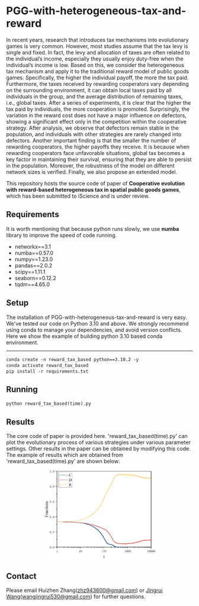 

# PGG-with-heterogeneous-tax-and-reward
In recent years, research that introduces tax mechanisms into evolutionary games is very common. However, most studies assume that the tax levy is single and fixed. In fact, the levy and allocation of taxes are often related to the individual’s income, especially they usually enjoy duty-free when the individual’s income is low. Based on this, we consider the heterogeneous tax mechanism and apply it to the traditional reward model of public goods games. Specifically, the higher the individual payoff, the more the tax paid. Furthermore, the taxes received by rewarding cooperators vary depending on the surrounding environment, it can obtain local taxes paid by all individuals in the group, and the average distribution of remaining taxes, i.e., global taxes. After a series of experiments, it is clear that the higher the tax paid by individuals, the more cooperation is promoted. Surprisingly, the variation in the reward cost does not have a major influence on defectors, showing a significant effect only in the competition within the cooperative strategy. After analysis, we observe that defectors remain stable in the population, and individuals with other strategies are rarely changed into defectors. Another important finding is that the smaller the number of rewarding cooperators, the higher payoffs they receive. It is because when rewarding cooperators face unfavorable situations, global tax becomes a key factor in maintaining their survival, ensuring that they are able to persist in the population. Moreover, the robustness of the model on different network sizes is verified. Finally, we also propose an extended model.

This repository hosts the source code of paper of **Cooperative evolution with reward-based heterogeneous tax in spatial public goods games**, which has been submitted to iScience and is under review.

## Requirements
It is worth mentioning that because python runs slowly, we use **numba** library to improve the speed of code running.
* networkx==3.1
* numba==0.57.0
* numpy==1.23.0
* pandas==2.0.2
* scipy==1.11.1
* seaborn==0.12.2
* tqdm==4.65.0

## Setup
The installation of PGG-with-heterogeneous-tax-and-reward is very easy. We've tested our code on Python 3.10 and above. We strongly recommend using conda to manage your dependencies, and avoid version conflicts. Here we show the example of building python 3.10 based conda environment.
****
```
conda create -n reward_tax_based python==3.10.2 -y
conda activate reward_tax_based
pip install -r requirements.txt
```

## Running
```
python reward_tax_based(time).py
```

## Results
The core code of paper is provided here. 'reward_tax_based(time).py' can plot the evolutionary process of various strategies under various parameter settings. Other results in the paper can be obtained by modifying this code. The example  of  results which are obtained from 'reward_tax_based(time).py' are shown below:

<center><img src="img/picture.jpg" width="60%"></center>

## Contact
Please email Huizhen Zhang(zhz943600@gmail.com) or [Jingrui Wang](https://scholar.google.com/citations?user=oiu-yTYAAAAJ&hl=zh-CN)(wangjingrui530@gmail.com)  for further questions.
